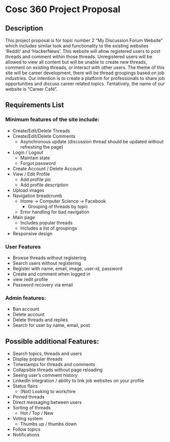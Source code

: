 # Cosc 360 Project Proposal

## Description

This project proposal is for topic number 2 “My Discussion Forum Website” which includes similar look and functionality to the existing websites ‘Reddit’ and ‘HackerNews’. This website will allow registered users to post threads and comment within those threads. Unregistered users will be allowed to view all content but will be unable to create new threads, comment on existing threads, or interact with other users. The theme of this site will be career development, there will be thread groupings based on job industries. Our intention is to create a platform for professionals to share job opportunities and discuss career related topics. Tentatively, the name of our website is “Career Café”.

## Requirements List
### Minimum features of the site include:
- Create/Edit/Delete Threads
- Create/Edit/Delete Comments
  - Asynchronous update (discussion thread should be updated without refreshing the page)
- Login / Logout
  - Maintain state
  - Forgot password
- Create Account / Delete Account
- View / Edit Profile
  - Add profile pic
  - Add profile description
- Upload images
- Navigation breadcrumb
  - Home -> Computer Science -> Facebook
    - Grouping of threads by topic
  - Error handling for bad navigation
- Main page 
  - Includes popular threads
  - Includes a list of groupings
- Responsive design

### User Features
- Browse threads without registering
- Search users without registering
- Register with name, email, image, user-id, password
- Create and comment when logged in
- view /edit profile
- Password recovery via email

### Admin features:
- Ban account
- Delete account
- Delete threads and replies
- Search for user by name, email, post


## Possible additional Features:
- Search topics, threads and users
- Display popular threads
- Timestamps for threads and comments
- Collapsible threads without page reloading
- Seeing user’s comment history
- LinkedIn integration / ability to link job websites on your profile
- Status flairs
  - (Not) Looking to work/hire
- Pinned threads
- Direct messaging between users
- Sorting of threads
  - Hot / Top / New
- Voting system
  - Thumbs up / thumbs down
- Follow topics
- Notifications



